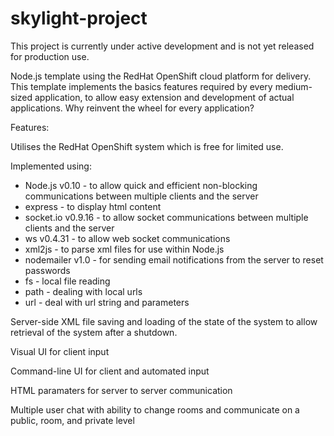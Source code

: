skylight-project
================

This project is currently under active development and is not yet released for production use.

Node.js template using the RedHat OpenShift cloud platform for delivery. This template implements the basics features required by every medium-sized application, to allow easy extension and development of actual applications. Why reinvent the wheel for every application?

Features:

Utilises the RedHat OpenShift system which is free for limited use.

Implemented using:
-	Node.js v0.10 - to allow quick and efficient non-blocking communications between multiple clients and the server
-	express - to display html content
-	socket.io v0.9.16 - to allow socket communications between multiple clients and the server
-	ws v0.4.31 - to allow web socket communications
-	xml2js - to parse xml files for use within Node.js
-	nodemailer v1.0 - for sending email notifications from the server to reset passwords
-	fs - local file reading
-	path - dealing with local urls
-	url - deal with url string and parameters
	
Server-side XML file saving and loading of the state of the system to allow retrieval of the system after a shutdown.

Visual UI for client input

Command-line UI for client and automated input

HTML paramaters for server to server communication

Multiple user chat with ability to change rooms and communicate on a public, room, and private level
